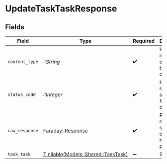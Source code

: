 # UpdateTaskTaskResponse


## Fields

| Field                                                                       | Type                                                                        | Required                                                                    | Description                                                                 |
| --------------------------------------------------------------------------- | --------------------------------------------------------------------------- | --------------------------------------------------------------------------- | --------------------------------------------------------------------------- |
| `content_type`                                                              | *::String*                                                                  | :heavy_check_mark:                                                          | HTTP response content type for this operation                               |
| `status_code`                                                               | *::Integer*                                                                 | :heavy_check_mark:                                                          | HTTP response status code for this operation                                |
| `raw_response`                                                              | [Faraday::Response](https://www.rubydoc.info/gems/faraday/Faraday/Response) | :heavy_check_mark:                                                          | Raw HTTP response; suitable for custom response parsing                     |
| `task_task`                                                                 | [T.nilable(Models::Shared::TaskTask)](../../models/shared/tasktask.md)      | :heavy_minus_sign:                                                          | Successful                                                                  |